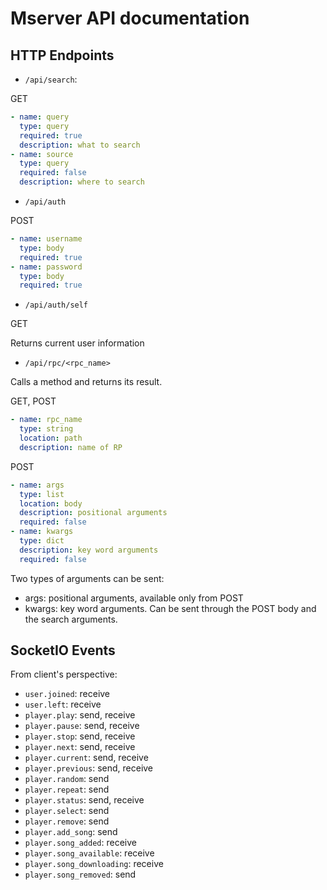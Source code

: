 # Mserver API documentation

## HTTP Endpoints

- `/api/search`:

GET
```yaml
- name: query
  type: query
  required: true
  description: what to search
- name: source
  type: query
  required: false
  description: where to search
```

- `/api/auth`

POST
```yaml
- name: username
  type: body
  required: true
- name: password
  type: body
  required: true
```

- `/api/auth/self`

GET

Returns current user information

- `/api/rpc/<rpc_name>`

Calls a method and returns its result.

GET, POST
```yaml
- name: rpc_name
  type: string
  location: path
  description: name of RP
```

POST
```yaml
- name: args
  type: list
  location: body
  description: positional arguments
  required: false
- name: kwargs
  type: dict
  description: key word arguments
  required: false
```

Two types of arguments can be sent:
- args: positional arguments, available only from POST
- kwargs: key word arguments. Can be sent through the POST body and the
search arguments.

## SocketIO Events

From client's perspective:

- `user.joined`: receive
- `user.left`: receive
- `player.play`: send, receive
- `player.pause`: send, receive
- `player.stop`: send, receive
- `player.next`: send, receive
- `player.current`: send, receive
- `player.previous`: send, receive
- `player.random`: send
- `player.repeat`: send
- `player.status`: send, receive
- `player.select`: send
- `player.remove`: send
- `player.add_song`: send
- `player.song_added`: receive
- `player.song_available`: receive
- `player.song_downloading`: receive
- `player.song_removed`: send